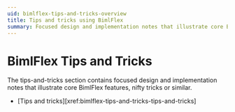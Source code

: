 ```yaml
---
uid: bimlflex-tips-and-tricks-overview
title: Tips and tricks using BimlFlex
summary: Focused design and implementation notes that illustrate core BimlFlex features, nifty tricks or similar.
---
```

# BimlFlex Tips and Tricks

The tips-and-tricks section contains focused design and implementation notes that illustrate core BimlFlex features, nifty tricks or similar.
 * [Tips and tricks][xref:bimlflex-tips-and-tricks-tips-and-tricks]